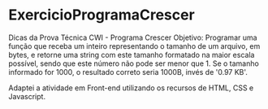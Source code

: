 # ExercicioProgramaCrescer
Dicas da Prova Técnica CWI - Programa Crescer
Objetivo: Programar uma função que receba um inteiro representando o tamanho de um arquivo, em bytes, e retorne uma string com este tamanho formatado na maior escala possível, sendo que este número não pode ser menor que 1.
Se o tamanho informado for 1000, o resultado correto seria 1000B, invés de '0.97 KB'.

Adaptei a atividade em Front-end utilizando os recursos de HTML, CSS e Javascript.
